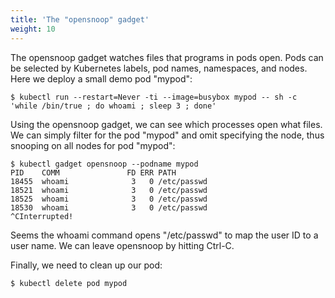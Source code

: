 ```yaml
---
title: 'The "opensnoop" gadget'
weight: 10
---
```


The opensnoop gadget watches files that programs in pods open.
Pods can be selected by Kubernetes labels, pod names, namespaces, and nodes.
Here we deploy a small demo pod "mypod":

```
$ kubectl run --restart=Never -ti --image=busybox mypod -- sh -c 'while /bin/true ; do whoami ; sleep 3 ; done'
```

Using the opensnoop gadget, we can see which processes open what files.
We can simply filter for the pod "mypod" and omit specifying the node,
thus snooping on all nodes for pod "mypod":

```
$ kubectl gadget opensnoop --podname mypod
PID    COMM               FD ERR PATH
18455  whoami              3   0 /etc/passwd
18521  whoami              3   0 /etc/passwd
18525  whoami              3   0 /etc/passwd
18530  whoami              3   0 /etc/passwd
^CInterrupted!
```

Seems the whoami command opens "/etc/passwd" to map the user ID to a user name.
We can leave opensnoop by hitting Ctrl-C.

Finally, we need to clean up our pod:

```
$ kubectl delete pod mypod
```

